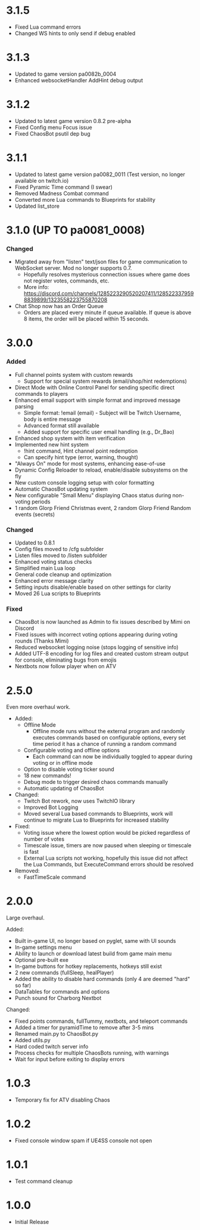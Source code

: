 # 3.1.5
- Fixed Lua command errors
- Changed WS hints to only send if debug enabled

# 3.1.3
- Updated to game version pa0082b_0004
- Enhanced websocketHandler AddHint debug output

# 3.1.2
- Updated to latest game version 0.8.2 pre-alpha 
- Fixed Config menu Focus issue
- Fixed ChaosBot psutil dep bug

# 3.1.1 
- Updated to latest game version pa0082_0011 (Test version, no longer available on twitch.io)
- Fixed Pyramic Time command (I swear)
- Removed Madness Combat command
- Converted more Lua commands to Blueprints for stability
- Updated list_store

# 3.1.0 (UP TO pa0081_0008)

### Changed
- Migrated away from "listen" text/json files for game communication to WebSocket server. Mod no longer supports 0.7. 
  - Hopefully resolves mysterious connection issues where game does not register votes, commands, etc.
  - More info: https://discord.com/channels/1285223290520207411/1285223379598839899/1323558223755870208
- Chat Shop now has an Order Queue
  - Orders are placed every minute if queue available. If queue is above 8 items, the order will be placed within 15 seconds.

# 3.0.0

### Added
- Full channel points system with custom rewards
  - Support for special system rewards (email/shop/hint redemptions)
- Direct Mode with Online Control Panel for sending specific direct commands to players
- Enhanced email support with simple format and improved message parsing
  - Simple format: !email (email) - Subject will be Twitch Username, body is entire message
  - Advanced format still available
  - Added support for specific user email handling (e.g., Dr_Bao)
- Enhanced shop system with item verification
- Implemented new hint system
  - !hint command, Hint channel point redemption
  - Can specify hint type (error, warning, thought)
- "Always On" mode for most systems, enhancing ease-of-use
- Dynamic Config Reloader to reload, enable/disable subsystems on the fly
- New custom console logging setup with color formatting
- Automatic ChaosBot updating system
- New configurable "Small Menu" displaying Chaos status during non-voting periods
- 1 random Glorp Friend Christmas event, 2 random Glorp Friend Random events (secrets)

### Changed
- Updated to 0.8.1
- Config files moved to /cfg subfolder
- Listen files moved to /listen subfolder
- Enhanced voting status checks
- Simplified main Lua loop
- General code cleanup and optimization
- Enhanced error message clarity
- Setting inputs disable/enable based on other settings for clarity
- Moved 26 Lua scripts to Blueprints

### Fixed
- ChaosBot is now launched as Admin to fix issues described by Mimi on Discord
- Fixed issues with incorrect voting options appearing during voting rounds (Thanks Mimi)
- Reduced websocket logging noise (stops logging of sensitive info)
- Added UTF-8 encoding for log files and created custom stream output for console, eliminating bugs from emojis
- Nextbots now follow player when on ATV

# 2.5.0
 Even more overhaul work.

 - Added:
	- Offline Mode
		- Offline mode runs without the external program and randomly executes commands based on configurable options, every set time period it has a chance of running a random command
	- Configurable voting and offline options
		- Each command can now be individually toggled to appear during voting or in offline mode
    - Option to disable voting ticker sound
	- 18 new commands!
    - Debug mode to trigger desired chaos commands manually 
    - Automatic updating of ChaosBot
- Changed:
	- Twitch Bot rework, now uses TwitchIO library
	- Improved Bot Logging
	- Moved several Lua based commands to Blueprints, work will continue to migrate Lua to Blueprints for increased stability
- Fixed:
	- Voting issue where the lowest option would be picked regardless of number of votes
	- Timescale issue, timers are now paused when sleeping or timescale is fast
	- External Lua scripts not working, hopefully this issue did not affect the Lua Commands, but ExecuteCommand errors should be resolved
- Removed:
 	- FastTimeScale command

# 2.0.0

Large overhaul. 

Added:
- Built in-game UI, no longer based on pyglet, same with UI sounds
- In-game settings menu
- Ability to launch or download latest build from game main menu
- Optional pre-built exe
- In-game buttons for hotkey replacements, hotkeys still exist
- 2 new commands (fullSleep, healPlayer)
- Added the ability to disable hard commands (only 4 are deemed "hard" so far)
- DataTables for commands and options
- Punch sound for Charborg Nextbot

Changed:
- Fixed points commands, fullTummy, nextbots, and teleport commands
- Added a timer for pyramidTime to remove after 3-5 mins
- Renamed main.py to ChaosBot.py
- Added utils.py
- Hard coded twitch server info
- Process checks for multiple ChaosBots running, with warnings
- Wait for input before exiting to display errors 


# 1.0.3

- Temporary fix for ATV disabling Chaos

# 1.0.2

- Fixed console window spam if UE4SS console not open

# 1.0.1

- Test command cleanup

# 1.0.0

- Initial Release